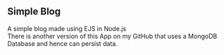 ## Simple Blog
A simple blog made using EJS in Node.js   
There is another version of this App on my GitHub that uses a MongoDB Database and hence can persist data.
